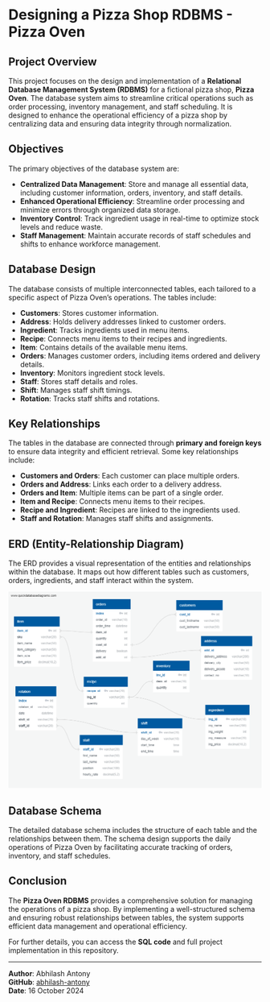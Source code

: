 # Designing a Pizza Shop RDBMS - Pizza Oven

## Project Overview
This project focuses on the design and implementation of a **Relational Database Management System (RDBMS)** for a fictional pizza shop, **Pizza Oven**. The database system aims to streamline critical operations such as order processing, inventory management, and staff scheduling. It is designed to enhance the operational efficiency of a pizza shop by centralizing data and ensuring data integrity through normalization.

## Objectives
The primary objectives of the database system are:
- **Centralized Data Management**: Store and manage all essential data, including customer information, orders, inventory, and staff details.
- **Enhanced Operational Efficiency**: Streamline order processing and minimize errors through organized data storage.
- **Inventory Control**: Track ingredient usage in real-time to optimize stock levels and reduce waste.
- **Staff Management**: Maintain accurate records of staff schedules and shifts to enhance workforce management.

## Database Design
The database consists of multiple interconnected tables, each tailored to a specific aspect of Pizza Oven’s operations. The tables include:

- **Customers**: Stores customer information.
- **Address**: Holds delivery addresses linked to customer orders.
- **Ingredient**: Tracks ingredients used in menu items.
- **Recipe**: Connects menu items to their recipes and ingredients.
- **Item**: Contains details of the available menu items.
- **Orders**: Manages customer orders, including items ordered and delivery details.
- **Inventory**: Monitors ingredient stock levels.
- **Staff**: Stores staff details and roles.
- **Shift**: Manages staff shift timings.
- **Rotation**: Tracks staff shifts and rotations.

## Key Relationships
The tables in the database are connected through **primary and foreign keys** to ensure data integrity and efficient retrieval. Some key relationships include:
- **Customers and Orders**: Each customer can place multiple orders.
- **Orders and Address**: Links each order to a delivery address.
- **Orders and Item**: Multiple items can be part of a single order.
- **Item and Recipe**: Connects menu items to their recipes.
- **Recipe and Ingredient**: Recipes are linked to the ingredients used.
- **Staff and Rotation**: Manages staff shifts and assignments.

## ERD (Entity-Relationship Diagram)
The ERD provides a visual representation of the entities and relationships within the database. It maps out how different tables such as customers, orders, ingredients, and staff interact within the system.

![ERD Diagram](ERD_Pizza_Oven.png)

## Database Schema
The detailed database schema includes the structure of each table and the relationships between them. The schema design supports the daily operations of Pizza Oven by facilitating accurate tracking of orders, inventory, and staff schedules.

## Conclusion
The **Pizza Oven RDBMS** provides a comprehensive solution for managing the operations of a pizza shop. By implementing a well-structured schema and ensuring robust relationships between tables, the system supports efficient data management and operational efficiency. 

For further details, you can access the **SQL code** and full project implementation in this repository.

---
**Author**: Abhilash Antony  
**GitHub**: [abhilash-antony](https://github.com/abhilash-antony)  
**Date**: 16 October 2024

